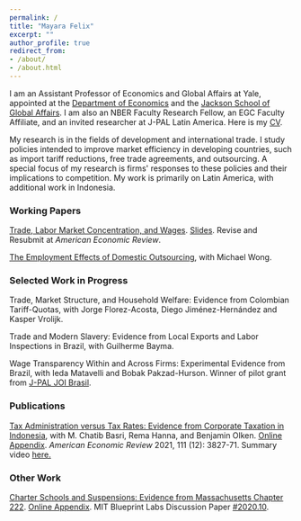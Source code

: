 ```yaml
---
permalink: /
title: "Mayara Felix"
excerpt: ""
author_profile: true
redirect_from: 
- /about/
- /about.html
---
```


I am an Assistant Professor of Economics and Global Affairs at Yale, appointed at the <a href="https://economics.yale.edu" target="_blank">Department of Economics</a> and the <a href="https://jackson.yale.edu" target="_blank">Jackson School of Global Affairs</a>. I am also an NBER Faculty Research Fellow, an EGC Faculty Affiliate, and an invited researcher at J-PAL Latin America. Here is my <a href="https://mayarapfs.github.io/files/Mayara_Felix_CV_Summer_2024.pdf" target="_blank">CV</a>.

My research is in the fields of development and international trade. I study policies intended to improve market efficiency in developing countries, such as import tariff reductions, free trade agreements, and outsourcing. A special focus of my research is firms' responses to these policies and their implications to competition. My work is primarily on Latin America, with additional work in Indonesia.

### Working Papers

<a href="https://mayarapfs.github.io/papers/Felix_JMP.pdf" target="_blank">Trade, Labor Market Concentration, and Wages</a>. <a href="https://mayarapfs.github.io/papers/JMP_slides.pdf" target="_blank">Slides</a>. Revise and Resubmit at <em>American Economic Review</em>.

<a href="https://mayarapfs.github.io/papers/outsourcing.pdf" target="_blank">The Employment Effects of Domestic Outsourcing</a>, with Michael Wong.

### Selected Work in Progress

Trade, Market Structure, and Household Welfare: Evidence from Colombian Tariff-Quotas, with Jorge Florez-Acosta, Diego Jiménez-Hernández and Kasper Vrolijk.

Trade and Modern Slavery: Evidence from Local Exports and Labor Inspections in Brazil, with Guilherme Bayma.

Wage Transparency Within and Across Firms: Experimental Evidence from Brazil, with Ieda Matavelli and
Bobak Pakzad-Hurson. Winner of pilot grant from <a href="https://www.povertyactionlab.org/initiative-project/wage-transparency-within-and-across-firms-experimental-evidence-brazil" target="_blank">J-PAL JOI Brasil</a>.

### Publications

<a href="https://mayarapfs.github.io/papers/MTO_ms_AER.pdf" target="_blank">Tax Administration versus Tax Rates: Evidence from Corporate Taxation in Indonesia</a>, with M. Chatib Basri, Rema Hanna, and Benjamin Olken. <a href="https://mayarapfs.github.io/papers/MTO_appendix.pdf" target="_blank">Online Appendix</a>. <em>American Economic Review </em> 2021, 111 (12): 3827-71. Summary video <a href="https://www.youtube.com/watch?v=g7uTn51kI14" target="_blank">here.</a>

### Other Work

<a href="https://mayarapfs.github.io/papers/Charters and suspensions_MS.pdf" target="_blank">Charter Schools and Suspensions: Evidence from Massachusetts Chapter 222</a>. <a href="https://mayarapfs.github.io/papers/Charters and suspensions_Appendix.pdf" target="_blank">Online Appendix</a>. MIT Blueprint Labs Discussion Paper <a href="https://blueprintcdn.com/wp-content/uploads/2020/10/Blueprint-Labs-Discussion-Paper-2020.10-Felix.pdf" target="_blank">#2020.10</a>.
